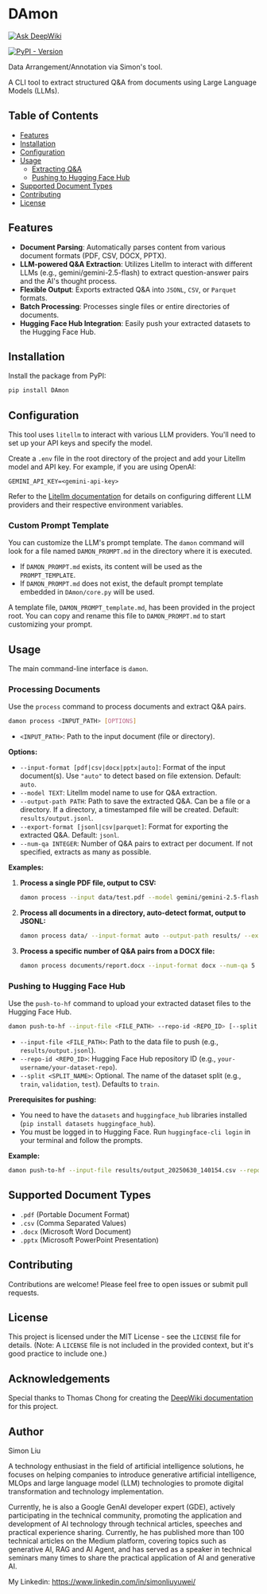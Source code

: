 # DAmon

[![Ask DeepWiki](https://deepwiki.com/badge.svg)](https://deepwiki.com/simonliu-ai-product/DAmon)

[![PyPI - Version](https://img.shields.io/pypi/v/DAmon/0.1.2)](https://pypi.org/project/DAmon/0.1.2/)

Data Arrangement/Annotation via Simon's tool.

A CLI tool to extract structured Q&A from documents using Large Language Models (LLMs). 

## Table of Contents

- [Features](#features)
- [Installation](#installation)
- [Configuration](#configuration)
- [Usage](#usage)
  - [Extracting Q&A](#extracting-qa)
  - [Pushing to Hugging Face Hub](#pushing-to-hugging-face-hub)
- [Supported Document Types](#supported-document-types)
- [Contributing](#contributing)
- [License](#license)

## Features

- **Document Parsing**: Automatically parses content from various document formats (PDF, CSV, DOCX, PPTX).
- **LLM-powered Q&A Extraction**: Utilizes Litellm to interact with different LLMs (e.g., gemini/gemini-2.5-flash) to extract question-answer pairs and the AI's thought process.
- **Flexible Output**: Exports extracted Q&A into `JSONL`, `CSV`, or `Parquet` formats.
- **Batch Processing**: Processes single files or entire directories of documents.
- **Hugging Face Hub Integration**: Easily push your extracted datasets to the Hugging Face Hub.

## Installation

Install the package from PyPI:

```bash
pip install DAmon
```

## Configuration

This tool uses `litellm` to interact with various LLM providers. You'll need to set up your API keys and specify the model.

Create a `.env` file in the root directory of the project and add your Litellm model and API key. For example, if you are using OpenAI:

```dotenv
GEMINI_API_KEY=<gemini-api-key>
```

Refer to the [Litellm documentation](https://litellm.ai/docs/providers) for details on configuring different LLM providers and their respective environment variables.

### Custom Prompt Template

You can customize the LLM's prompt template. The `damon` command will look for a file named `DAMON_PROMPT.md` in the directory where it is executed.

- If `DAMON_PROMPT.md` exists, its content will be used as the `PROMPT_TEMPLATE`.
- If `DAMON_PROMPT.md` does not exist, the default prompt template embedded in `DAmon/core.py` will be used.

A template file, `DAMON_PROMPT_template.md`, has been provided in the project root. You can copy and rename this file to `DAMON_PROMPT.md` to start customizing your prompt.

## Usage

The main command-line interface is `damon`.

### Processing Documents

Use the `process` command to process documents and extract Q&A pairs.

```bash
damon process <INPUT_PATH> [OPTIONS]
```

-   `<INPUT_PATH>`: Path to the input document (file or directory).

**Options:**

-   `--input-format [pdf|csv|docx|pptx|auto]`: Format of the input document(s). Use `"auto"` to detect based on file extension. Default: `auto`.
-   `--model TEXT`: Litellm model name to use for Q&A extraction. 
-   `--output-path PATH`: Path to save the extracted Q&A. Can be a file or a directory. If a directory, a timestamped file will be created. Default: `results/output.jsonl`.
-   `--export-format [jsonl|csv|parquet]`: Format for exporting the extracted Q&A. Default: `jsonl`.
-   `--num-qa INTEGER`: Number of Q&A pairs to extract per document. If not specified, extracts as many as possible.

**Examples:**

1.  **Process a single PDF file, output to CSV:**

    ```bash
    damon process --input data/test.pdf --model gemini/gemini-2.5-flash --output results/cyber_output --export csv --num-qa 5
    ```

2.  **Process all documents in a directory, auto-detect format, output to JSONL:**

    ```bash
    damon process data/ --input-format auto --output-path results/ --export-format jsonl
    ```

3.  **Process a specific number of Q&A pairs from a DOCX file:**

    ```bash
    damon process documents/report.docx --input-format docx --num-qa 5 --output-path results/report_qa.jsonl
    ```

### Pushing to Hugging Face Hub

Use the `push-to-hf` command to upload your extracted dataset files to the Hugging Face Hub.

```bash
damon push-to-hf --input-file <FILE_PATH> --repo-id <REPO_ID> [--split <SPLIT_NAME>]
```

-   `--input-file <FILE_PATH>`: Path to the data file to push (e.g., `results/output.jsonl`).
-   `--repo-id <REPO_ID>`: Hugging Face Hub repository ID (e.g., `your-username/your-dataset-repo`).
-   `--split <SPLIT_NAME>`: Optional. The name of the dataset split (e.g., `train`, `validation`, `test`). Defaults to `train`.

**Prerequisites for pushing:**

-   You need to have the `datasets` and `huggingface_hub` libraries installed (`pip install datasets huggingface_hub`).
-   You must be logged in to Hugging Face. Run `huggingface-cli login` in your terminal and follow the prompts.

**Example:**

```bash
damon push-to-hf --input-file results/output_20250630_140154.csv --repo-id your-username/my-extracted-qa-dataset --split train
```

## Supported Document Types

-   `.pdf` (Portable Document Format)
-   `.csv` (Comma Separated Values)
-   `.docx` (Microsoft Word Document)
-   `.pptx` (Microsoft PowerPoint Presentation)

## Contributing

Contributions are welcome! Please feel free to open issues or submit pull requests.

## License

This project is licensed under the MIT License - see the `LICENSE` file for details. (Note: A `LICENSE` file is not included in the provided context, but it's good practice to include one.)

## Acknowledgements

Special thanks to Thomas Chong for creating the [DeepWiki documentation](https://deepwiki.com/simonliu-ai-product/DAmon/1-damon-overview) for this project.

## Author
Simon Liu

A technology enthusiast in the field of artificial intelligence solutions, he focuses on helping companies to introduce generative artificial intelligence, MLOps and large language model (LLM) technologies to promote digital transformation and technology implementation. ​

Currently, he is also a Google GenAI developer expert (GDE), actively participating in the technical community, promoting the application and development of AI technology through technical articles, speeches and practical experience sharing. Currently, he has published more than 100 technical articles on the Medium platform, covering topics such as generative AI, RAG and AI Agent, and has served as a speaker in technical seminars many times to share the practical application of AI and generative AI. ​

My Linkedin: https://www.linkedin.com/in/simonliuyuwei/

